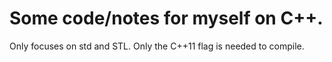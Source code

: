 # Some code/notes for myself on C++.

Only focuses on std and STL.
Only the C++11 flag is needed to compile.

